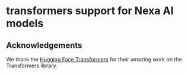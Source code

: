 # transformers support for Nexa AI models


## Acknowledgements
We thank the [Hugging Face Transformers](https://github.com/huggingface/transformers) for their amazing work on the Transformers library.

